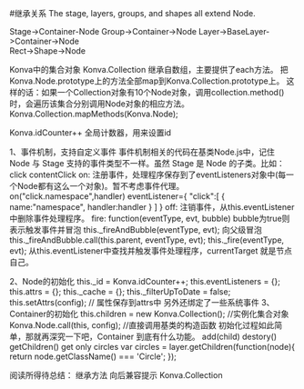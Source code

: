 #继承关系
The stage, layers, groups, and shapes all extend Node.     

Stage->Container-Node
Group->Container->Node
Layer->BaseLayer->Container->Node    
Rect->Shape->Node  

Konva中的集合对象
Konva.Collection 继承自数组，主要提供了each方法。
把Konva.Node.prototype上的方法全部map到Konva.Collection.prototype上。
这样的话：如果一个Collection对象有10个Node对象，调用collection.method()时，会遍历该集合分别调用Node对象的相应方法。
Konva.Collection.mapMethods(Konva.Node);


Konva.idCounter++ 全局计数器，用来设置id

1、事件机制，支持自定义事件
事件机制相关的代码在基类Node.js中，记住 Node 与 Stage 支持的事件类型不一样。虽然 Stage 是 Node 的子类。比如：click contentClick
on:
   注册事件，处理程序保存到了eventListeners对象中(每一个Node都有这么一个对象)。暂不考虑事件代理。
   on("click.namespace",handler) 
   eventListener={
     "click":[
		{
			name:"namespace",
			handler:handler
	    }
     ]
   }
off:
   注销事件，从this.eventListener中删除事件处理程序。
fire: 
   function(eventType, evt, bubble)   bubble为true则表示触发事件并冒泡
   this._fireAndBubble(eventType, evt);  向父级冒泡this._fireAndBubble.call(this.parent, eventType, evt);
   this._fire(eventType, evt);  从this.eventListener中查找并触发事件处理程序，currentTarget 就是节点自己。

2、Node的初始化
   this._id = Konva.idCounter++;
   this.eventListeners = {};
   this.attrs = {};
   this._cache = {};
   this._filterUpToDate = false;
   this.setAttrs(config);  // 属性保存到attrs中
   另外还绑定了一些系统事件
3、Container的初始化
   this.children = new Konva.Collection(); //实例化集合对象
   Konva.Node.call(this, config); //直接调用基类的构造函数
   初始化过程如此简单，那就再深究一下吧，Container 到底有什么功能。
   add(child)
   destory()
   getChildren()
       get only circles
       var circles = layer.getChildren(function(node){
          return node.getClassName() === 'Circle';
       });
   
阅读所得待总结：
继承方法
向后兼容提示
Konva.Collection